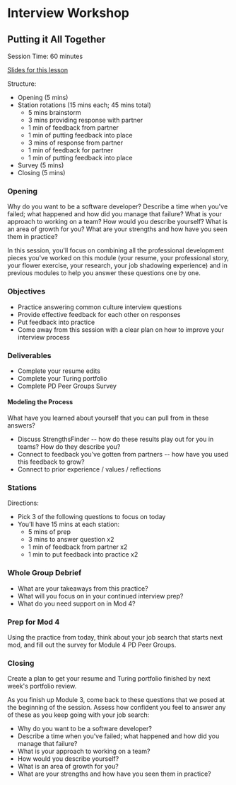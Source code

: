 # Interview Workshop
## Putting it All Together

Session Time: 60 minutes

[Slides for this lesson](https://docs.google.com/presentation/d/1ncfDn8PO3bRTwZbNPU01w0kbHGvofLjupUzYBQZ_IVI/edit?usp=sharing)

Structure:
* Opening (5 mins)
* Station rotations (15 mins each; 45 mins total)
	* 5 mins brainstorm
	* 3 mins providing response with partner
	* 1 min of feedback from partner
	* 1 min of putting feedback into place
	* 3 mins of response from partner
	* 1 min of feedback for partner
	* 1 min of putting feedback into place
* Survey (5 mins)
* Closing (5 mins)

### Opening
Why do you want to be a software developer? Describe a time when you've failed; what happened and how did you manage that failure? What is your approach to working on a team? How would you describe yourself? What is an area of growth for you? What are your strengths and how have you seen them in practice?

In this session, you'll focus on combining all the professional development pieces you've worked on this module (your resume, your professional story, your flower exercise, your research, your job shadowing experience) and in previous modules to help you answer these questions one by one.

### Objectives
* Practice answering common culture interview questions
* Provide effective feedback for each other on responses
* Put feedback into practice
* Come away from this session with a clear plan on how to improve your interview process

### Deliverables
* Complete your resume edits
* Complete your Turing portfolio
* Complete PD Peer Groups Survey

#### Modeling the Process
What have you learned about yourself that you can pull from in these answers?

* Discuss StrengthsFinder -- how do these results play out for you in teams? How do they describe you?
* Connect to feedback you’ve gotten from partners -- how have you used this feedback to grow?
* Connect to prior experience / values / reflections

### Stations
Directions:
* Pick 3 of the following questions to focus on today
* You’ll have 15 mins at each station:
  * 5 mins of prep
  * 3 mins to answer question x2 
  * 1 min of feedback from partner x2
  * 1 min to put feedback into practice x2

### Whole Group Debrief
* What are your takeaways from this practice?
* What will you focus on in your continued interview prep?
* What do you need support on in Mod 4?

### Prep for Mod 4
Using the practice from today, think about your job search that starts next mod, and fill out the survey for Module 4 PD Peer Groups.

### Closing
Create a plan to get your resume and Turing portfolio finished by next week's portfolio review. 

As you finish up Module 3, come back to these questions that we posed at the beginning of the session. Assess how confident you feel to answer any of these as you keep going with your job search:
* Why do you want to be a software developer?
* Describe a time when you've failed; what happened and how did you manage that failure?
* What is your approach to working on a team? 
* How would you describe yourself? 
* What is an area of growth for you? 
* What are your strengths and how have you seen them in practice?
